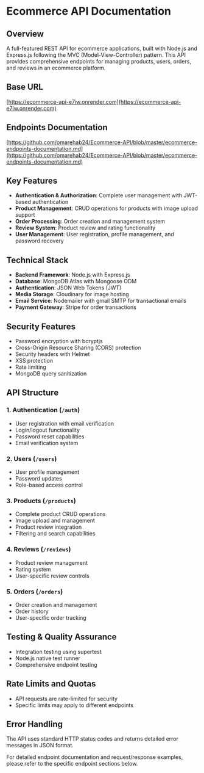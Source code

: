 # Ecommerce API Documentation

## Overview
A full-featured REST API for ecommerce applications, built with Node.js and Express.js following the MVC (Model-View-Controller) pattern. This API provides comprehensive endpoints for managing products, users, orders, and reviews in an ecommerce platform.

## Base URL
[https://ecommerce-api-e7iw.onrender.com](https://ecommerce-api-e7iw.onrender.com)


## Endpoints Documentation
[https://github.com/omarehab24/Ecommerce-API/blob/master/ecommerce-endpoints-documentation.md](https://github.com/omarehab24/Ecommerce-API/blob/master/ecommerce-endpoints-documentation.md)

## Key Features
- **Authentication & Authorization**: Complete user management with JWT-based authentication
- **Product Management**: CRUD operations for products with image upload support
- **Order Processing**: Order creation and management system
- **Review System**: Product review and rating functionality
- **User Management**: User registration, profile management, and password recovery

## Technical Stack
- **Backend Framework**: Node.js with Express.js
- **Database**: MongoDB Atlas with Mongoose ODM
- **Authentication**: JSON Web Tokens (JWT)
- **Media Storage**: Cloudinary for image hosting
- **Email Service**: Nodemailer with gmail SMTP for transactional emails
- **Payment Gateway**: Stripe for order transactions

## Security Features
- Password encryption with bcryptjs
- Cross-Origin Resource Sharing (CORS) protection
- Security headers with Helmet
- XSS protection
- Rate limiting
- MongoDB query sanitization

## API Structure

### 1. Authentication (`/auth`)
- User registration with email verification
- Login/logout functionality
- Password reset capabilities
- Email verification system

### 2. Users (`/users`)
- User profile management
- Password updates
- Role-based access control

### 3. Products (`/products`)
- Complete product CRUD operations
- Image upload and management
- Product review integration
- Filtering and search capabilities

### 4. Reviews (`/reviews`)
- Product review management
- Rating system
- User-specific review controls

### 5. Orders (`/orders`)
- Order creation and management
- Order history
- User-specific order tracking

## Testing & Quality Assurance
- Integration testing using supertest
- Node.js native test runner
- Comprehensive endpoint testing

## Rate Limits and Quotas
- API requests are rate-limited for security
- Specific limits may apply to different endpoints

## Error Handling
The API uses standard HTTP status codes and returns detailed error messages in JSON format.

For detailed endpoint documentation and request/response examples, please refer to the specific endpoint sections below.


